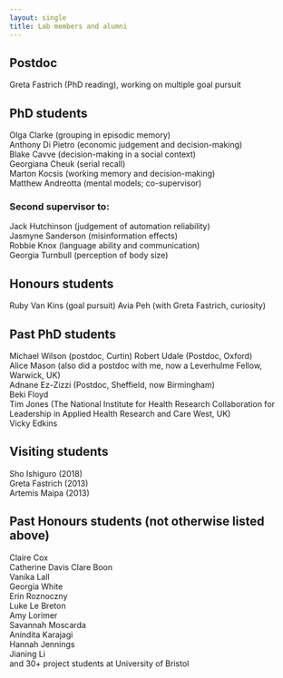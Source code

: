 ```yaml
---
layout: single
title: Lab members and alumni
---
```


## Postdoc ##

Greta Fastrich (PhD reading), working on multiple goal pursuit

## PhD students ##

Olga Clarke (grouping in episodic memory)  
Anthony Di Pietro (economic judgement and decision-making)  
Blake Cavve (decision-making in a social context)  
Georgiana Cheuk (serial recall)  
Marton Kocsis (working memory and decision-making)  
Matthew Andreotta (mental models; co-supervisor)  

### Second supervisor to: ###
 
Jack Hutchinson (judgement of automation reliability)  
Jasmyne Sanderson (misinformation effects)   
Robbie Knox (language ability and communication)  
Georgia Turnbull (perception of body size)

## Honours students

Ruby Van Kins (goal pursuit)
Avia Peh (with Greta Fastrich, curiosity)

## Past PhD students ##

Michael Wilson (postdoc, Curtin) 
Robert Udale (Postdoc, Oxford)  
Alice Mason (also did a postdoc with me, now a Leverhulme Fellow, Warwick, UK)  
Adnane Ez-Zizzi  (Postdoc, Sheffield, now Birmingham)  
Beki Floyd  
Tim Jones (The National Institute for Health Research Collaboration for Leadership in Applied Health Research and Care West, UK)  
Vicky Edkins

## Visiting students ##

Sho Ishiguro (2018)  
Greta Fastrich (2013)  
Artemis Maipa (2013)

## Past Honours students (not otherwise listed above) ##

Claire Cox  
Catherine Davis
Clare Boon  
Vanika Lall  
Georgia White  
Erin Roznoczny  
Luke Le Breton  
Amy Lorimer  
Savannah Moscarda  
Anindita Karajagi  
Hannah Jennings  
Jianing Li  
and 30+ project students at University of Bristol

